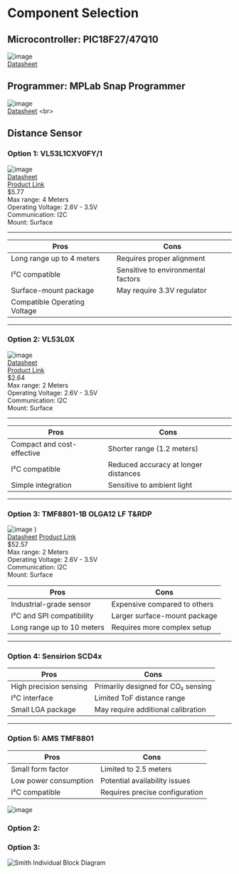 # Component Selection
## Microcontroller: PIC18F27/47Q10
![image](https://github.com/user-attachments/assets/75a595da-e7bf-443a-b91f-c7affd50d812) <br>
[Datasheet](https://arizonastateu-my.sharepoint.com/:b:/g/personal/jasmi157_sundevils_asu_edu/EY412CZrEBFCm1RPcBUdK0ABFQC27qYPnXhWjqNXUzvurw?e=bMb4OQ) <br>

## Programmer: MPLab Snap Programmer 
![image](https://github.com/user-attachments/assets/1ad9faf8-0440-4068-9b8d-6f026b02ac68) <br>
[Datasheet]([https://arizonastateu-my.sharepoint.com/:b:/g/personal/jasmi157_sundevils_asu_edu/EY412CZrEBFCm1RPcBUdK0ABFQC27qYPnXhWjqNXUzvurw?e=bMb4OQ](https://arizonastateu-my.sharepoint.com/:b:/g/personal/jasmi157_sundevils_asu_edu/EQGcT4hhqEpHhpjXQ1mo-LEBesul2oAfO8pAhaCQ58yQCQ?e=vgC0Pv)) <br>

## Distance Sensor
### Option 1: VL53L1CXV0FY/1
![image](https://github.com/user-attachments/assets/22add513-4aa3-4a45-926c-3bb4cddefcbf) <br>
[Datasheet](https://arizonastateu-my.sharepoint.com/:b:/g/personal/jasmi157_sundevils_asu_edu/EbF6q-VkyolOulMk80JgWMkB3oZ_hcvkSHapQ7gW-guFWQ?e=OiwQhq "Datasheet Link") <br>
[Product Link](https://www.digikey.com/en/products/detail/stmicroelectronics/VL53L1CXV0FY-1/8258055?gclsrc=aw.ds&&utm_adgroup=Sensors%20%26%20Transducers&utm_source=google&utm_medium=cpc&utm_campaign=Dynamic%20Search_EN_Product&utm_term=&utm_content=Sensors%20%26%20Transducers&utm_id=go_cmp-120565755_adg-9159613635_ad-665604606719_dsa-118454329515_dev-c_ext-_prd-_sig-Cj0KCQiA-5a9BhCBARIsACwMkJ5tpM-SWtOWcLFeYXKLWrr322Ie9MSGfVXNjbXu15Vl1KLtmgiQEdUaApbPEALw_wcB&gad_source=1&gclid=Cj0KCQiA-5a9BhCBARIsACwMkJ5tpM-SWtOWcLFeYXKLWrr322Ie9MSGfVXNjbXu15Vl1KLtmgiQEdUaApbPEALw_wcB&gclsrc=aw.ds) <br>
$5.77 <br>
Max range: 4 Meters <br>
Operating Voltage: 2.6V - 3.5V <br>
Communication: I2C <br>
Mount: Surface <br>

---

| **Pros**                   | **Cons**                   |
|----------------------------|-----------------------------|
| Long range up to 4 meters   | Requires proper alignment   |
| I²C compatible              | Sensitive to environmental factors |
| Surface-mount package       | May require 3.3V regulator  |
| Compatible Operating Voltage|

---

### **Option 2: VL53L0X**
![image](https://github.com/user-attachments/assets/e787c161-59c0-4130-a716-be647bf55d72) <br>
[Datasheet](https://arizonastateu-my.sharepoint.com/:b:/g/personal/jasmi157_sundevils_asu_edu/EVZtUUkWE9xGhCSLo-Ec1scBudzi0_jGqGujjsDPeXDivA?e=c6nOMb) <br>
[Product Link](https://estore.st.com/en/products/imaging-and-photonics-solutions/time-of-flight-sensors/vl53l0x.html) <br>
$2.64 <br>
Max range: 2 Meters <br>
Operating Voltage: 2.6V - 3.5V <br>
Communication: I2C <br>
Mount: Surface <br>

--- 

| **Pros**                   | **Cons**                   |
|----------------------------|-----------------------------|
| Compact and cost-effective  | Shorter range (1.2 meters)  |
| I²C compatible              | Reduced accuracy at longer distances |
| Simple integration          | Sensitive to ambient light  |

---

### **Option 3: TMF8801-1B OLGA12 LF T&RDP**
![image](https://github.com/user-attachments/assets/6894416f-8772-49bc-8478-751c5bc7dba6)
) <br>
[Datasheet](https://arizonastateu-my.sharepoint.com/:b:/g/personal/jasmi157_sundevils_asu_edu/Eb9_SNTSWIdFqPXhU7DI-wQBLAtn6Ve8HSmdrRvSD38SDA?e=4PkmL9)
[Product Link](https://www.digikey.com/en/products/detail/ams-osram-usa-inc/TMF8801-1B-OLGA12-LF-T-RDP/11477805?gclsrc=aw.ds&&utm_adgroup=General&utm_source=google&utm_medium=cpc&utm_campaign=PMax%20Shopping_Product_Zombie%20SKUs&utm_term=&utm_content=General&utm_id=go_cmp-17815035045_adg-_ad-__dev-c_ext-_prd-11477805_sig-Cj0KCQiA-5a9BhCBARIsACwMkJ415ydI0m81_pdt0JT6dCtN3Qli_Api3Z743eGKMrIpfMpnrbdwwvoaAuVGEALw_wcB&gad_source=1&gclid=Cj0KCQiA-5a9BhCBARIsACwMkJ415ydI0m81_pdt0JT6dCtN3Qli_Api3Z743eGKMrIpfMpnrbdwwvoaAuVGEALw_wcB&gclsrc=aw.ds) <br>
$52.57 <br>
Max range: 2 Meters <br>
Operating Voltage: 2.6V - 3.5V <br>
Communication: I2C <br>
Mount: Surface <br>



| **Pros**                   | **Cons**                   |
|----------------------------|-----------------------------|
| Industrial-grade sensor     | Expensive compared to others |
| I²C and SPI compatibility   | Larger surface-mount package |
| Long range up to 10 meters  | Requires more complex setup |

---

### **Option 4: Sensirion SCD4x**
| **Pros**                   | **Cons**                   |
|----------------------------|-----------------------------|
| High precision sensing      | Primarily designed for CO₂ sensing |
| I²C interface               | Limited ToF distance range  |
| Small LGA package           | May require additional calibration |

---

### **Option 5: AMS TMF8801**
| **Pros**                   | **Cons**                   |
|----------------------------|-----------------------------|
| Small form factor           | Limited to 2.5 meters       |
| Low power consumption       | Potential availability issues |
| I²C compatible              | Requires precise configuration |


![image](https://github.com/user-attachments/assets/c8e1a7ac-492f-433f-a816-04dea4397ca5)

### Option 2:
### Option 3: 

 


![Smith Individual Block Diagram](https://github.com/user-attachments/assets/205f7cd8-9876-49a6-9849-721d542834f1)
